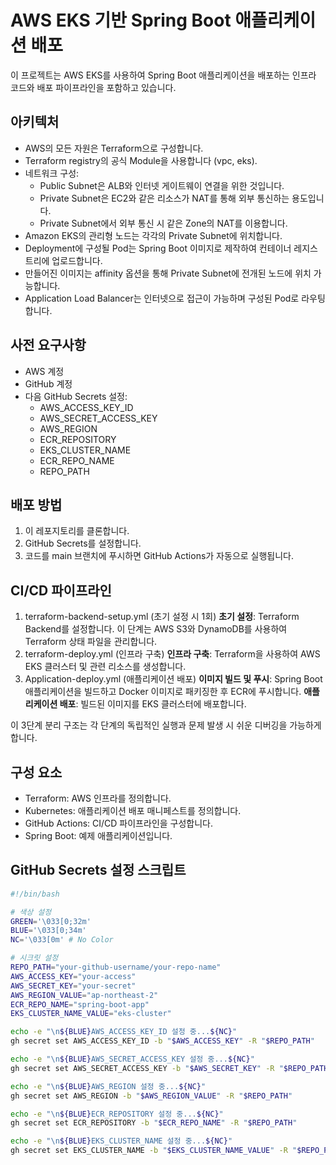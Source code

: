 # AWS EKS 기반 Spring Boot 애플리케이션 배포

이 프로젝트는 AWS EKS를 사용하여 Spring Boot 애플리케이션을 배포하는 인프라 코드와 배포 파이프라인을 포함하고 있습니다.

## 아키텍처

- AWS의 모든 자원은 Terraform으로 구성합니다.
- Terraform registry의 공식 Module을 사용합니다 (vpc, eks).
- 네트워크 구성:
  - Public Subnet은 ALB와 인터넷 게이트웨이 연결을 위한 것입니다.
  - Private Subnet은 EC2와 같은 리소스가 NAT를 통해 외부 통신하는 용도입니다.
  - Private Subnet에서 외부 통신 시 같은 Zone의 NAT를 이용합니다.
- Amazon EKS의 관리형 노드는 각각의 Private Subnet에 위치합니다.
- Deployment에 구성될 Pod는 Spring Boot 이미지로 제작하여 컨테이너 레지스트리에 업로드합니다.
- 만들어진 이미지는 affinity 옵션을 통해 Private Subnet에 전개된 노드에 위치 가능합니다.
- Application Load Balancer는 인터넷으로 접근이 가능하며 구성된 Pod로 라우팅합니다.

## 사전 요구사항

- AWS 계정
- GitHub 계정
- 다음 GitHub Secrets 설정:
  - AWS_ACCESS_KEY_ID
  - AWS_SECRET_ACCESS_KEY
  - AWS_REGION
  - ECR_REPOSITORY
  - EKS_CLUSTER_NAME
  - ECR_REPO_NAME
  - REPO_PATH

## 배포 방법

1. 이 레포지토리를 클론합니다.
2. GitHub Secrets를 설정합니다.
3. 코드를 main 브랜치에 푸시하면 GitHub Actions가 자동으로 실행됩니다.

## CI/CD 파이프라인

1. terraform-backend-setup.yml (초기 설정 시 1회)
**초기 설정**: Terraform Backend를 설정합니다. 이 단계는 AWS S3와 DynamoDB를 사용하여 Terraform 상태 파일을 관리합니다.
2. terraform-deploy.yml (인프라 구축)
**인프라 구축**: Terraform을 사용하여 AWS EKS 클러스터 및 관련 리소스를 생성합니다.
3. Application-deploy.yml (애플리케이션 배포)
**이미지 빌드 및 푸시**: Spring Boot 애플리케이션을 빌드하고 Docker 이미지로 패키징한 후 ECR에 푸시합니다.
**애플리케이션 배포**: 빌드된 이미지를 EKS 클러스터에 배포합니다.

이 3단계 분리 구조는 각 단계의 독립적인 실행과 문제 발생 시 쉬운 디버깅을 가능하게 합니다.

## 구성 요소

- Terraform: AWS 인프라를 정의합니다.
- Kubernetes: 애플리케이션 배포 매니페스트를 정의합니다.
- GitHub Actions: CI/CD 파이프라인을 구성합니다.
- Spring Boot: 예제 애플리케이션입니다.

## GitHub Secrets 설정 스크립트

```bash
#!/bin/bash

# 색상 설정
GREEN='\033[0;32m'
BLUE='\033[0;34m'
NC='\033[0m' # No Color

# 시크릿 설정
REPO_PATH="your-github-username/your-repo-name"
AWS_ACCESS_KEY="your-access"
AWS_SECRET_KEY="your-secret"
AWS_REGION_VALUE="ap-northeast-2"
ECR_REPO_NAME="spring-boot-app"
EKS_CLUSTER_NAME_VALUE="eks-cluster"

echo -e "\n${BLUE}AWS_ACCESS_KEY_ID 설정 중...${NC}"
gh secret set AWS_ACCESS_KEY_ID -b "$AWS_ACCESS_KEY" -R "$REPO_PATH"

echo -e "\n${BLUE}AWS_SECRET_ACCESS_KEY 설정 중...${NC}"
gh secret set AWS_SECRET_ACCESS_KEY -b "$AWS_SECRET_KEY" -R "$REPO_PATH"

echo -e "\n${BLUE}AWS_REGION 설정 중...${NC}"
gh secret set AWS_REGION -b "$AWS_REGION_VALUE" -R "$REPO_PATH"

echo -e "\n${BLUE}ECR_REPOSITORY 설정 중...${NC}"
gh secret set ECR_REPOSITORY -b "$ECR_REPO_NAME" -R "$REPO_PATH"

echo -e "\n${BLUE}EKS_CLUSTER_NAME 설정 중...${NC}"
gh secret set EKS_CLUSTER_NAME -b "$EKS_CLUSTER_NAME_VALUE" -R "$REPO_PATH"
```
